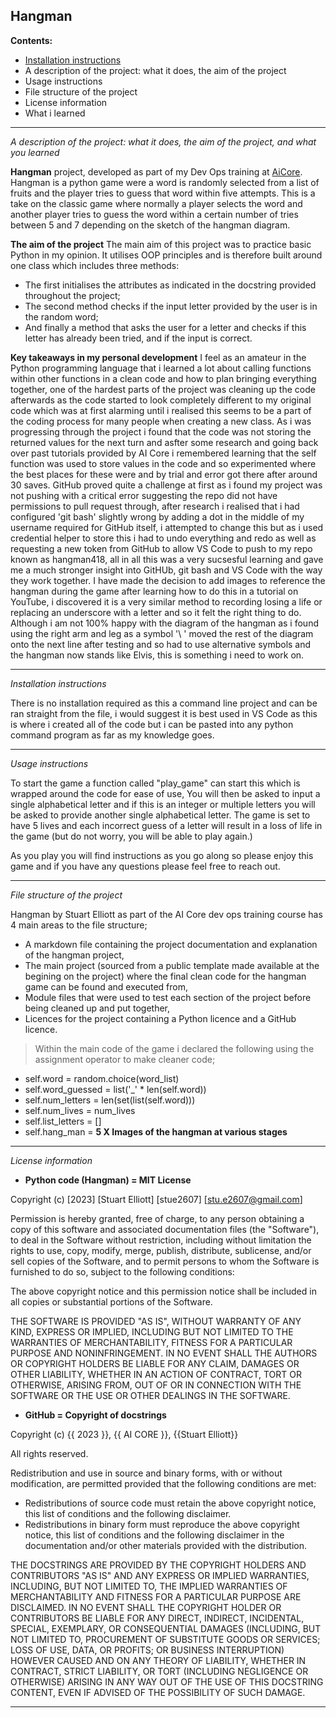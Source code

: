 **Hangman**
--------------------------------------------------------------------

**Contents:**

- [Installation instructions](#*Installationinstructions*)
- A description of the project: what it does, the aim of the project
- Usage instructions
- File structure of the project
- License information
- What i learned
--------------------------------------------------------------------

*A description of the project: what it does, the aim of the project, and what you learned* 

 **Hangman** project, developed as part of my Dev Ops training at [AiCore](#https://www.theaicore.com/). Hangman is a python game were a word is randomly selected from a list of fruits and the player tries to guess that word within five attempts. This is a take on the classic game where normally a player selects the word and another player tries to guess the word within a certain number of tries between 5 and 7 depending on the sketch of the hangman diagram.

 **The aim of the project** The main aim of this project was to practice basic Python in my opinion. It utilises OOP principles and is therefore built around one class which includes three methods: 
- The first initialises the attributes as indicated in the docstring provided throughout the project;
- The second method checks if the input letter provided by the user is in the random word;
- And finally a method that asks the user for a letter and checks if this letter has already been tried, and if the input is correct.

 **Key takeaways in my personal development** I feel as an amateur in the Python programming language that i learned a lot about calling functions within other functions in a clean code and how to plan bringing everything together, one of the hardest parts of the project was cleaning up the code afterwards as the code started to look completely different to my original code which was at first alarming until i realised this seems to be a part of the coding process for many people when creating a new class. As i was progressing through the project i found that the code was not storing the returned values for the next turn and asfter some research and going back over past tutorials provided by AI Core i remembered learning that the self function was used to store values in the code and so experimented where the best places for these were and by trial and error got there after around 30 saves. GitHub proved quite a challenge at first as i found my project was not pushing with a critical error suggesting the repo did not have permissions to pull request through, after research i realised that i had configured 'git bash' slightly wrong by adding a dot in the middle of my username required for GitHub itself, i attempted to change this but as i used credential helper to store this i had to undo everything and redo as well as requesting a new token from GitHub to allow VS Code to push to my repo known as hangman418, all in all this was a very sucsesful learning and gave me a much stronger insight into GitHUb, git bash and VS Code with the way they work together. I have made the decision to add images to reference the hangman during the game after learning how to do this in a tutorial on YouTube, i discovered it is a very similar method to recording losing a life or replacing an underscore with a letter and so it felt the right thing to do. Although i am not 100% happy with the diagram of the hangman as i found using the right arm and leg as a symbol '\ ' moved the rest of the diagram onto the next line after testing and so had to use alternative symbols and the hangman now stands like Elvis, this is something i need to work on.

-------------------------------------------------------------------------------------------------------------------

*Installation instructions*

There is no installation required as this a command line project and can be ran straight from the file, i would suggest it is best used in VS Code as this is where i created all of the code but i can be pasted into any python command program as far as my knowledge goes.

-------------------------------------------------------------------------------------------------------------------

*Usage instructions*

To start the game a function called "play_game" can start this which is wrapped around the code for ease of use, You will then be asked to input a single alphabetical letter and if this is an integer or multiple letters you will be asked to provide another single alphabetical letter. The game is set to have 5 lives and each incorrect guess of a letter will result in a loss of life in the game (but do not worry, you will be able to play again.)

As you play you will find instructions as you go along so please enjoy this game and if you have any questions please feel free to reach out.

-------------------------------------------------------------------------------------------------------------------

*File structure of the project*

Hangman by Stuart Elliott as part of the AI Core dev ops training course has 4 main areas to the file structure;
- A markdown file containing the project documentation and explanation of the hangman project,
- The main project (sourced from a public template made available at the begining on the project) where the   final clean code for the hangman game can be found and executed from,
- Module files that were used to test each section of the project before being cleaned up and put together,
- Licences for the project containing a Python licence and a GitHub licence.

>Within the main code of the game i declared the following using the assignment operator to make cleaner code;
- self.word = random.choice(word_list)
- self.word_guessed = list('_' * len(self.word))
- self.num_letters = len(set(list(self.word)))
- self.num_lives = num_lives
- self.list_letters = []
- self.hang_man = **5 X Images of the hangman at various stages**
           
-------------------------------------------------------------------------------------------------------------------

*License information*

- **Python code (Hangman) = MIT License**

Copyright (c) [2023] [Stuart Elliott] [stue2607] [stu.e2607@gmail.com]

Permission is hereby granted, free of charge, to any person obtaining a copy
of this software and associated documentation files (the "Software"), to deal
in the Software without restriction, including without limitation the rights
to use, copy, modify, merge, publish, distribute, sublicense, and/or sell
copies of the Software, and to permit persons to whom the Software is
furnished to do so, subject to the following conditions:

The above copyright notice and this permission notice shall be included in all
copies or substantial portions of the Software.

THE SOFTWARE IS PROVIDED "AS IS", WITHOUT WARRANTY OF ANY KIND, EXPRESS OR
IMPLIED, INCLUDING BUT NOT LIMITED TO THE WARRANTIES OF MERCHANTABILITY,
FITNESS FOR A PARTICULAR PURPOSE AND NONINFRINGEMENT. IN NO EVENT SHALL THE
AUTHORS OR COPYRIGHT HOLDERS BE LIABLE FOR ANY CLAIM, DAMAGES OR OTHER
LIABILITY, WHETHER IN AN ACTION OF CONTRACT, TORT OR OTHERWISE, ARISING FROM,
OUT OF OR IN CONNECTION WITH THE SOFTWARE OR THE USE OR OTHER DEALINGS IN THE
SOFTWARE.

- **GitHub = Copyright of docstrings**

Copyright (c) {{ 2023 }}, {{ AI CORE }}, {{Stuart Elliott}}

All rights reserved.

Redistribution and use in source and binary forms, with or without modification,
are permitted provided that the following conditions are met:

- Redistributions of source code must retain the above copyright notice,
  this list of conditions and the following disclaimer.
- Redistributions in binary form must reproduce the above copyright notice,
  this list of conditions and the following disclaimer in the documentation
  and/or other materials provided with the distribution.

THE DOCSTRINGS ARE PROVIDED BY THE COPYRIGHT HOLDERS AND CONTRIBUTORS
"AS IS" AND ANY EXPRESS OR IMPLIED WARRANTIES, INCLUDING, BUT NOT
LIMITED TO, THE IMPLIED WARRANTIES OF MERCHANTABILITY AND FITNESS FOR
A PARTICULAR PURPOSE ARE DISCLAIMED. IN NO EVENT SHALL THE COPYRIGHT HOLDER
OR CONTRIBUTORS BE LIABLE FOR ANY DIRECT, INDIRECT, INCIDENTAL, SPECIAL,
EXEMPLARY, OR CONSEQUENTIAL DAMAGES (INCLUDING, BUT NOT LIMITED TO,
PROCUREMENT OF SUBSTITUTE GOODS OR SERVICES; LOSS OF USE, DATA, OR
PROFITS; OR BUSINESS INTERRUPTION) HOWEVER CAUSED AND ON ANY THEORY OF
LIABILITY, WHETHER IN CONTRACT, STRICT LIABILITY, OR TORT (INCLUDING
NEGLIGENCE OR OTHERWISE) ARISING IN ANY WAY OUT OF THE USE OF THIS
DOCSTRING CONTENT, EVEN IF ADVISED OF THE POSSIBILITY OF SUCH DAMAGE.

-------------------------------------------------------------------------------------------------------------------
